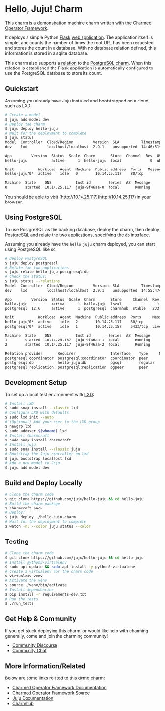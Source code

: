 # Hello, Juju! Charm

This [charm](https://charmhub.io/hello-juju) is a demonstration machine charm
written with the [Charmed Operator Framework](https://github.com/canonical/operator).

It deploys a simple Python [Flask](https://flask.palletsprojects.com/en/2.0.x/)
[web application](https://github.com/juju/hello-juju). The application itself is
simple, and counts the number of times the root URL has been requested and stores the
count in a database. With no database relation defined, this information is stored in
a sqlite database.

This charm also supports a [relation](https://juju.is/docs/sdk/relations) to the
[PostgreSQL charm](https://charmhub.io/postgresql). When this relation is established
the Flask application is automatically configured to use the PostgreSQL database
to store its count.

## Quickstart

Assuming you already have Juju installed and bootstrapped on a cloud, such as LXD:

```bash
# Create a model
$ juju add-model dev
# Deploy the charm
$ juju deploy hello-juju
# Wait for the deployment to complete
$ juju status
Model  Controller  Cloud/Region         Version  SLA          Timestamp
dev    lxd         localhost/localhost  2.9.1    unsupported  14:46:51+01:00

App         Version  Status  Scale  Charm       Store  Channel  Rev  OS      Message
hello-juju           active      1  hello-juju  local             0  ubuntu

Unit           Workload  Agent  Machine  Public address  Ports   Message
hello-juju/0*  active    idle   0        10.14.25.117    80/tcp

Machine  State    DNS           Inst id        Series  AZ  Message
0        started  10.14.25.117  juju-9f46aa-0  focal       Running
```

You should be able to visit [http://10.14.25.117](http://10.14.25.117)
in your browser.

## Using PostgreSQL

To use PostgreSQL as the backing database, deploy the charm, then deploy PostgreSQL
and relate the two applications, specifying the `db` interface.

Assuming you already have the `hello-juju` charm deployed, you can start using
PostgreSQL like so:

```bash
# Deploy PostgreSQL
$ juju deploy postgresql
# Relate the two applications
$ juju relate hello-juju postgresql:db
# Check the status:
$ juju status --relations
Model  Controller  Cloud/Region         Version  SLA          Timestamp
dev    lxd         localhost/localhost  2.9.1    unsupported  14:55:47+01:00

App         Version  Status  Scale  Charm       Store     Channel  Rev  OS      Message
hello-juju           active      1  hello-juju  local                1  ubuntu
postgresql  12.6     active      1  postgresql  charmhub  stable   233  ubuntu  Live master (12.6)

Unit           Workload  Agent  Machine  Public address  Ports     Message
hello-juju/0*  active    idle   2        10.14.25.117    80/tcp
postgresql/0*  active    idle   1        10.14.25.157    5432/tcp  Live master (12.6)

Machine  State    DNS           Inst id        Series  AZ  Message
1        started  10.14.25.157  juju-9f46aa-1  focal       Running
2        started  10.14.25.117  juju-9f46aa-2  focal       Running

Relation provider       Requirer                Interface    Type     Message
postgresql:coordinator  postgresql:coordinator  coordinator  peer
postgresql:db           hello-juju:db           pgsql        regular
postgresql:replication  postgresql:replication  pgpeer       peer
```

## Development Setup

To set up a local test environment with [LXD](https://linuxcontainers.org/lxd/introduction/):

```bash
# Install LXD
$ sudo snap install --classic lxd
# Configure LXD with defaults
$ sudo lxd init --auto
# (Optional) Add your user to the LXD group
$ newgrp lxd
$ sudo adduser $(whoami) lxd
# Install Charmcraft
$ sudo snap install charmcraft
# Install juju
$ sudo snap install --classic juju
# Bootstrap the Juju controller on lxd
$ juju bootstrap localhost lxd
# Add a new model to Juju
$ juju add-model dev
```

## Build and Deploy Locally

```bash
# Clone the charm code
$ git clone https://github.com/juju/hello-juju && cd hello-juju
# Build the charm package
$ charmcraft pack
# Deploy!
$ juju deploy ./hello-juju.charm
# Wait for the deployment to complete
$ watch -n1 --color juju status --color
```

## Testing

```bash
# Clone the charm code
$ git clone https://github.com/juju/hello-juju && cd hello-juju
# Install python3-virtualenv
$ sudo apt update && sudo apt install -y python3-virtualenv
# Create a virtualenv for the charm code
$ virtualenv venv
# Activate the venv
$ source ./venv/bin/activate
# Install dependencies
$ pip install -r requirements-dev.txt
# Run the tests
$ ./run_tests
```

## Get Help & Community

If you get stuck deploying this charm, or would like help with charming
generally, come and join the charming community!

- [Community Discourse](https://discourse.charmhub.io)
- [Community Chat](https://chat.charmhub.io/charmhub/channels/creating-charmed-operators)

## More Information/Related

Below are some links related to this demo charm:

- [Charmed Operator Framework Documentation](https://juju.is/docs/sdk)
- [Charmed Operator Framework Source](https://github.com/canonical/operator)
- [Juju Documentation](https://juju.is/docs/olm)
- [Charmhub](https://charmhub.io)
